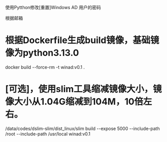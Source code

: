 使用Pytthon修改[重置]Windows AD 用户的密码

根据邮箱

# 根据Dockerfile生成build镜像，基础镜像为python3.13.0
docker build --force-rm -t winad:v0.1 .

# [可选]，使用slim工具缩减镜像大小，镜像大小从1.04G缩减到104M，10倍左右。
/data/codes/dslim-slim/dist_linux/slim build --expose 5000 --include-path /root --include-path /usr/local winad:v0.1
